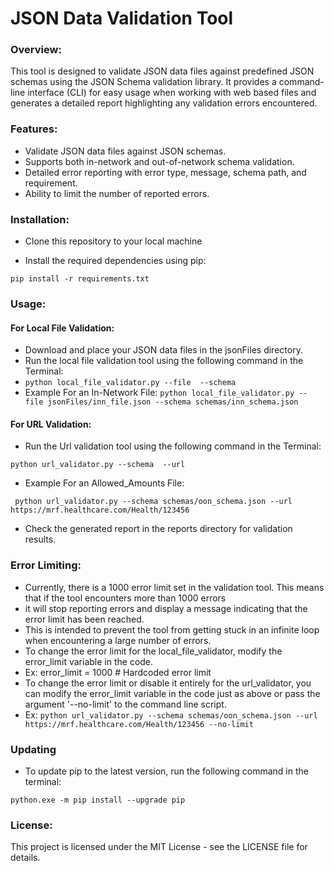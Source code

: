 # **JSON Data Validation Tool**

### **Overview:**

This tool is designed to validate JSON data files against predefined JSON schemas using the JSON Schema validation library. It provides a command-line interface (CLI) for easy usage when working with web based files and generates a detailed report highlighting any validation errors encountered.

### **Features:**

* Validate JSON data files against JSON schemas.
* Supports both in-network and out-of-network schema validation.
* Detailed error reporting with error type, message, schema path, and requirement.
* Ability to limit the number of reported errors.

### **Installation:**

* Clone this repository to your local machine

* Install the required dependencies using pip:

`pip install -r requirements.txt`

### **Usage:**

#### **For Local File Validation:**

* Download and place your JSON data files in the jsonFiles directory.
* Run the local file validation tool using the following command in the Terminal:
* `python local_file_validator.py --file  --schema `
* Example For an In-Network File:
`python local_file_validator.py --file jsonFiles/inn_file.json --schema schemas/inn_schema.json`


#### **For URL Validation:**

* Run the Url validation tool using the following command in the Terminal:

`python url_validator.py --schema  --url `

* Example For an Allowed_Amounts File:

` python url_validator.py --schema schemas/oon_schema.json --url https://mrf.healthcare.com/Health/123456`

* Check the generated report in the reports directory for validation results.

### **Error Limiting:**

* Currently, there is a 1000 error limit set in the validation tool. This means that if the tool encounters more than 1000 errors
* it will stop reporting errors and display a message indicating that the error limit has been reached. 
* This is intended to prevent the tool from getting stuck in an infinite loop when encountering a large number of errors.
* To change the error limit for the local_file_validator, modify the error_limit variable in the code. 
* Ex: error_limit = 1000  # Hardcoded error limit
* To change the error limit or disable it entirely for the url_validator, you can modify the error_limit variable in the code just as above or pass the argument '--no-limit' to the command line script. 
* Ex: `python url_validator.py --schema schemas/oon_schema.json --url https://mrf.healthcare.com/Health/123456 --no-limit` 

### **Updating**

* To update pip to the latest version, run the following command in the terminal:

`python.exe -m pip install --upgrade pip`

### **License:**

This project is licensed under the MIT License - see the LICENSE file for details.
